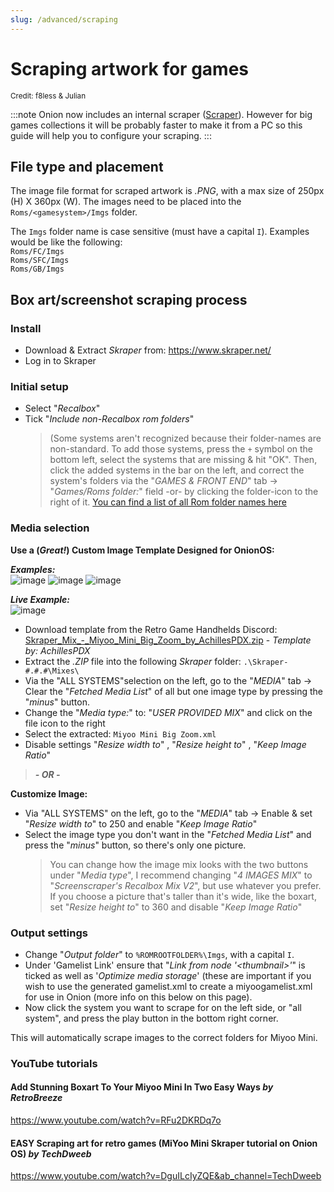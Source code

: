 ```yaml
---
slug: /advanced/scraping
---
```


# Scraping artwork for games

<sup>Credit: f8less & Julian</sup>

:::note
Onion now includes an internal scraper ([Scraper](../apps/scraper)). However for big games collections it will be probably faster to make it from a PC so this guide will help you to configure your scraping.
:::

## File type and placement

The image file format for scraped artwork is _.PNG_, with a max size of 250px (H) X 360px (W). The images need to be placed into the `Roms/<gamesystem>/Imgs` folder. 

The `Imgs` folder name is case sensitive (must have a capital `I`). Examples would be like the following:    
`Roms/FC/Imgs`  
`Roms/SFC/Imgs`  
`Roms/GB/Imgs`  


## Box art/screenshot scraping process


### Install

- Download & Extract _Skraper_ from: https://www.skraper.net/   
- Log in to Skraper


### Initial setup

- Select "_Recalbox_"   
- Tick "_Include non-Recalbox rom folders_"   
   > (Some systems aren't recognized because their folder-names are non-standard. To add those systems, press the `+` symbol on the bottom left, select the systems that are missing & hit "OK". Then, click the added systems in the bar on the left, and correct the system's folders via the "_GAMES & FRONT END_" tab -> "_Games/Roms folder:_" field -or- by clicking the folder-icon to the right of it.
[You can find a list of all Rom folder names here](../emulators)


### Media selection

**Use a (_Great!_) Custom Image Template Designed for OnionOS:**

**_Examples:_**<br/>
![image](https://user-images.githubusercontent.com/56418567/212767886-753a83ae-2f56-4255-a22d-f658ba656690.png)
![image](https://user-images.githubusercontent.com/56418567/212768343-a1d7d47b-1384-45a2-8f35-3d80b10fff5c.png)
![image](https://user-images.githubusercontent.com/56418567/212769101-5d5d5c77-bc23-43a2-83fd-859d938a0466.png)<br/>

**_Live Example:_**<br/>
![image](https://user-images.githubusercontent.com/56418567/212769542-49a3e1f4-971b-4fd4-bf79-36d589aee97a.png)<br/>


- Download template from the Retro Game Handhelds Discord:<br/>
[Skraper_Mix_-_Miyoo_Mini_Big_Zoom_by_AchillesPDX.zip](https://cdn.discordapp.com/attachments/979073647685795880/1061416580380119081/Skraper_Mix_-_Miyoo_Mini_Big_Zoom_by_AchillesPDX.zip) - _Template by: AchillesPDX_
- Extract the _.ZIP_ file into the following _Skraper_ folder: `.\Skraper-#.#.#\Mixes\`
- Via the "ALL SYSTEMS"selection on the left, go to the "_MEDIA_" tab -> Clear the "_Fetched Media List_" of all but one image type by pressing the "_minus_" button.
- Change the "_Media type:_" to: "_USER PROVIDED MIX_" and click on the file icon to the right
- Select the extracted: `Miyoo Mini Big Zoom.xml`
- Disable settings "_Resize width to_" , "_Resize height to_" , "_Keep Image Ratio_" 

> _**- OR -**_

**Customize Image:**  
- Via "ALL SYSTEMS" on the left, go to the "_MEDIA_" tab -> Enable & set "_Resize width to_" to 250 and enable "_Keep Image Ratio_"    
- Select the image type you don't want in the "_Fetched Media List_" and press the "_minus_" button, so there's only one picture.   
   > You can change how the image mix looks with the two buttons under "_Media type_",  I recommend changing "_4 IMAGES MIX_" to "_Screenscraper's Recalbox Mix V2_", but use whatever you prefer.
   > If you choose a picture that's taller than it's wide, like the boxart, set "_Resize height to_" to 360 and disable "_Keep Image Ratio_"


### Output settings

- Change "_Output folder_" to `%ROMROOTFOLDER%\Imgs`, with a capital `I`.
- Under 'Gamelist Link' ensure that "_Link from node '&lt;thumbnail&gt;'_" is ticked as well as '_Optimize media storage_' (these are important if you wish to use the generated gamelist.xml to create a miyoogamelist.xml for use in Onion (more info on this below on this page).    
- Now click the system you want to scrape for on the left side, or "all system", and press the play button in the bottom right corner.    

This will automatically scrape images to the correct folders for Miyoo Mini.


### YouTube tutorials

#### Add Stunning Boxart To Your Miyoo Mini In Two Easy Ways _by RetroBreeze_

https://www.youtube.com/watch?v=RFu2DKRDq7o


#### EASY Scraping art for retro games (MiYoo Mini Skraper tutorial on Onion OS) _by TechDweeb_

https://www.youtube.com/watch?v=DguILcIyZQE&ab_channel=TechDweeb
